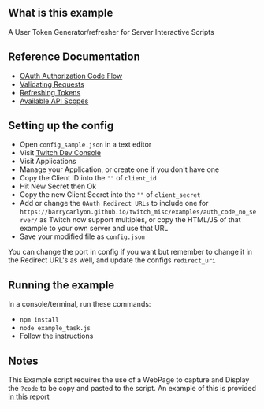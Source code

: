 ## What is this example

A User Token Generator/refresher for Server Interactive Scripts

## Reference Documentation

- [OAuth Authorization Code Flow](https://dev.twitch.tv/docs/authentication/getting-tokens-oauth#oauth-authorization-code-flow)
- [Validating Requests](https://dev.twitch.tv/docs/authentication#validating-requests)
- [Refreshing Tokens](https://dev.twitch.tv/docs/authentication#refreshing-access-tokens)
- [Available API Scopes](https://dev.twitch.tv/docs/authentication#scopes)

## Setting up the config

- Open `config_sample.json` in a text editor
- Visit [Twitch Dev Console](https://dev.twitch.tv/console/)
- Visit Applications
- Manage your Application, or create one if you don't have one
- Copy the Client ID into the `""` of `client_id`
- Hit New Secret then Ok
- Copy the new Client Secret into the `""` of `client_secret`
- Add or change the `OAuth Redirect URLs` to include one for `https://barrycarlyon.github.io/twitch_misc/examples/auth_code_no_server/` as Twitch now support multiples, or copy the HTML/JS of that example to your own server and use that URL
- Save your modified file as `config.json`

You can change the port in config if you want but remember to change it in the Redirect URL's as well, and update the configs `redirect_uri`

## Running the example

In a console/terminal, run these commands:

- `npm install`
- `node example_task.js`
- Follow the instructions

## Notes

This Example script requires the use of a WebPage to capture and Display the `?code` to be copy and pasted to the script.
An example of this is provided [in this report](../../main/examples/auth_code_no_server/)
